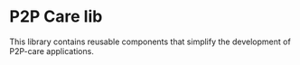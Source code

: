 # P2P Care lib
This library contains reusable components that simplify the development of P2P-care applications.
